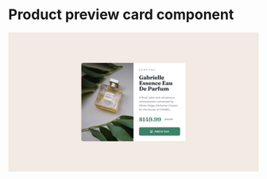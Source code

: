 # Product preview card component

![Design preview for the Product preview card component coding challenge](./design/desktop-design.jpg)

